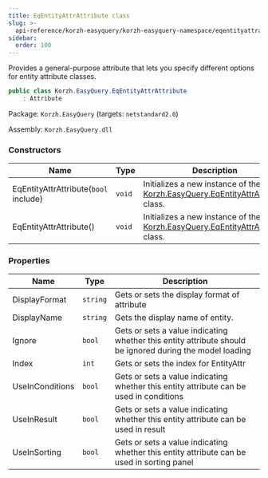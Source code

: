 ```yaml
---
title: EqEntityAttrAttribute class
slug: >-
  api-reference/korzh-easyquery/korzh-easyquery-namespace/eqentityattrattribute-class
sidebar:
  order: 100
---
```


Provides a general-purpose attribute that lets you specify different options for entity attribute classes.
```csharp
public class Korzh.EasyQuery.EqEntityAttrAttribute
    : Attribute

```
Package: `Korzh.EasyQuery` (targets: `netstandard2.0`)

Assembly: `Korzh.EasyQuery.dll`

### Constructors

| Name | Type | Description | 
| --- | --- | --- | 
| EqEntityAttrAttribute(`bool` include) | `void` | Initializes a new instance of the [Korzh.EasyQuery.EqEntityAttrAttribute](///easyquery/docs/api-reference/korzh-easyquery/korzh-easyquery-namespace/eqentityattrattribute-class) class. | 
| EqEntityAttrAttribute() | `void` | Initializes a new instance of the [Korzh.EasyQuery.EqEntityAttrAttribute](///easyquery/docs/api-reference/korzh-easyquery/korzh-easyquery-namespace/eqentityattrattribute-class) class. | 


### Properties

| Name | Type | Description | 
| --- | --- | --- | 
| DisplayFormat | `string` | Gets or sets the display format of attribute | 
| DisplayName | `string` | Gets the display name of entity. | 
| Ignore | `bool` | Gets or sets a value indicating whether this entity attribute should be ignored during the model loading | 
| Index | `int` | Gets or sets the index for EntityAttr | 
| UseInConditions | `bool` | Gets or sets a value indicating whether this entity attribute can be used in conditions | 
| UseInResult | `bool` | Gets or sets a value indicating whether this entity attribute can be used in result | 
| UseInSorting | `bool` | Gets or sets a value indicating whether this entity attribute can be used in sorting panel |
